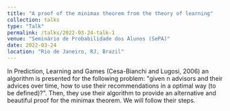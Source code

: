 ```yaml
---
title: "A proof of the minimax theorem from the theory of learning"
collection: talks
type: "Talk"
permalink: /talks/2022-03-24-talk-1
venue: "Seminário de Probabilidade dos Alunos (SePA)"
date: 2022-03-24
location: "Rio de Janeiro, RJ, Brazil"
---
```


In Prediction, Learning and Games (Cesa-Bianchi and Lugosi, 2006) an algorithm is presented for the following problem: "given n advisors and their advices over time, how to use their recommendations in a optimal way (to be defined)?". Then, they use their algorithm to provide an alternative and beautiful proof for the minimax theorem. We will follow their steps.